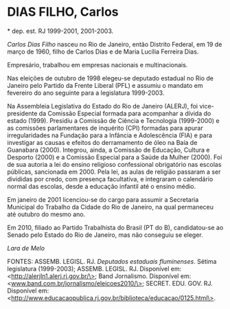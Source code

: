 DIAS FILHO, Carlos
==================

\* dep. est. RJ 1999-2001, 2001-2003.

*Carlos Dias Filho* nasceu no Rio de Janeiro, então Distrito Federal, em
19 de março de 1960, filho de Carlos Dias e de Maria Lucília Ferreira
Dias.

Empresário, trabalhou em empresas nacionais e multinacionais.

Nas eleições de outubro de 1998 elegeu-se deputado estadual no Rio de
Janeiro pelo Partido da Frente Liberal (PFL) e assumiu o mandato em
fevereiro do ano seguinte para a legislatura 1999-2003.

Na Assembleia Legislativa do Estado do Rio de Janeiro (ALERJ), foi
vice-presidente da Comissão Especial formada para acompanhar a dívida do
estado (1999). Presidiu a Comissão de Ciência e Tecnologia (1999-2000) e
as comissões parlamentares de inquérito (CPI) formadas para apurar
irregularidades na Fundação para a Infância e Adolescência (FIA) e para
investigar as causas e efeitos do derramamento de óleo na Baía de
Guanabara (2000). Integrou, ainda, a Comissão de Educação, Cultura e
Desporto (2000) e a Comissão Especial para a Saúde da Mulher (2000). Foi
de sua autoria a lei do ensino religioso confessional obrigatório nas
escolas públicas, sancionada em 2000. Pela lei, as aulas de religião
passaram a ser divididas por credo, com presença facultativa, e
integraram o calendário normal das escolas, desde a educação infantil
até o ensino médio.

Em janeiro de 2001 licenciou-se do cargo para assumir a Secretaria
Municipal do Trabalho da Cidade do Rio de Janeiro, na qual permaneceu
até outubro do mesmo ano.

Em 2010, filiado ao Partido Trabalhista do Brasil (PT do B),
candidatou-se ao Senado pelo Estado do Rio de Janeiro, mas não conseguiu
se eleger.

*Lara de Melo*

FONTES: ASSEMB. LEGISL. RJ. *Deputados estaduais fluminenses*. Sétima
legislatura (1999-2003); ASSEMB. LEGISL. RJ. Disponível em:
\<http://alerjln1.alerj.rj.gov.br/\>; Band Jornalismo. Disponível em:
\<www.band.com.br/jornalismo/eleicoes2010/\>; SECRET. EDU. GOV. RJ.
Disponível em:
\<<http://>www.educacaopublica.rj.gov.br/biblioteca/educacao/0125.html\>.
